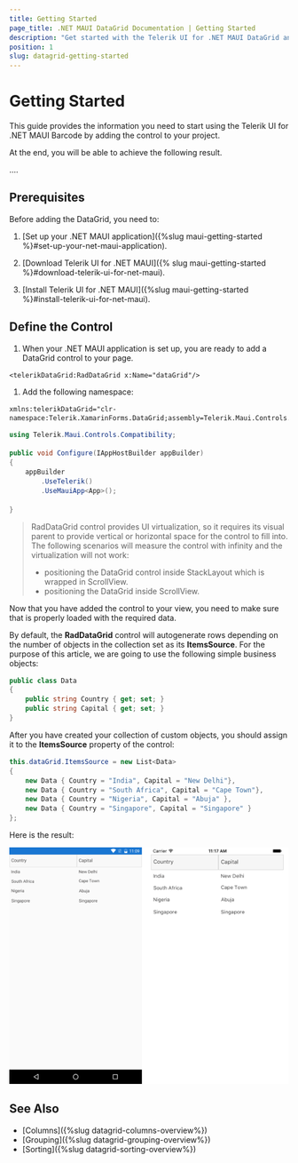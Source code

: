 ```yaml
---
title: Getting Started
page_title: .NET MAUI DataGrid Documentation | Getting Started
description: "Get started with the Telerik UI for .NET MAUI DataGrid and add the control to your .NET MAUI project."
position: 1
slug: datagrid-getting-started
---
```


# Getting Started

This guide provides the information you need to start using the Telerik UI for .NET MAUI Barcode by adding the control to your project.

At the end, you will be able to achieve the following result.

....

## Prerequisites

Before adding the DataGrid, you need to:

1. [Set up your .NET MAUI application]({%slug maui-getting-started %}#set-up-your-net-maui-application).

1. [Download Telerik UI for .NET MAUI]({% slug maui-getting-started %}#download-telerik-ui-for-net-maui).

1. [Install Telerik UI for .NET MAUI]({%slug maui-getting-started %}#install-telerik-ui-for-net-maui).

## Define the Control

1. When your .NET MAUI application is set up, you are ready to add a DataGrid control to your page.

 ```XAML
<telerikDataGrid:RadDataGrid x:Name="dataGrid"/>
 ```

1. Add the following namespace:

 ```XAML
xmlns:telerikDataGrid="clr-namespace:Telerik.XamarinForms.DataGrid;assembly=Telerik.Maui.Controls.Compatibility"
 ```



```C#
using Telerik.Maui.Controls.Compatibility;

public void Configure(IAppHostBuilder appBuilder)
{
	appBuilder		
		.UseTelerik()
		.UseMauiApp<App>();

}
```  

> RadDataGrid control provides UI virtualization, so it requires its visual parent to provide vertical or horizontal space for the control to fill into. The following scenarios will measure the control with infinity and the virtualization will not work:
>	* positioning the DataGrid control inside StackLayout which is wrapped in ScrollView.
>	* positioning the DataGrid inside ScrollView.

Now that you have added the control to your view, you need to make sure that is properly loaded with the required data.

By default, the **RadDataGrid** control will autogenerate rows depending on the number of objects in the collection set as its **ItemsSource**. For the purpose of this article, we are going to use the following simple business objects:

```C#
public class Data
{
	public string Country { get; set; }
	public string Capital { get; set; }
}
```

After you have created your collection of custom objects, you should assign it to the **ItemsSource** property of the control:

```C#
this.dataGrid.ItemsSource = new List<Data>
{
	new Data { Country = "India", Capital = "New Delhi"},
	new Data { Country = "South Africa", Capital = "Cape Town"},
	new Data { Country = "Nigeria", Capital = "Abuja" },
	new Data { Country = "Singapore", Capital = "Singapore" }
};
```

Here is the result:

![datagrid-itemssource](images/datagrid-itemssource.png)

## See Also

- [Columns]({%slug datagrid-columns-overview%})
- [Grouping]({%slug datagrid-grouping-overview%})
- [Sorting]({%slug datagrid-sorting-overview%})
